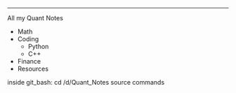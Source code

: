 ----------------------
 All my Quant Notes
- Math
- Coding
	- Python
	- C++
- Finance
- Resources

inside git_bash:
cd /d/Quant_Notes
source commands